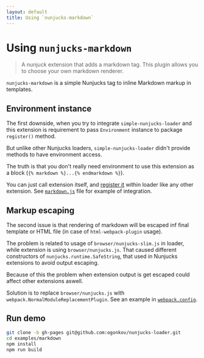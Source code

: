 ```yaml
---
layout: default
title: Using `nunjucks-markdown`
---
```


# Using `nunjucks-markdown`

> A nunjuck extension that adds a markdown tag. This plugin allows you to
> choose your own markdown renderer.

`nunjucks-markdown` is a simple Nunjucks tag to inline Markdown markup in
templates.

## Environment instance

The first downside, when you try to integrate `simple-nunjucks-loader` and this 
extension is requirement to pass `Environment` instance to package `register()`
method.

But unlike other Nunjucks loaders, `simple-nunjucks-loader` didn't provide
methods to have environment access.

The truth is that you don't really need environment to use this extension as
a block (`{% markdown %}...{% endmarkdown %}`).

You can just call extension itself, and [register it](https://github.com/ogonkov/nunjucks-loader#extensions)
within loader like any other extension. See [`markdown.js`](src/nunjuck_extensions/markdown.js)
file for example of integration.

## Markup escaping

The second issue is that rendering of markdown will be escaped inf final
template or HTML file (in case of `html-webpack-plugin` usage).

The problem is related to usage of `browser/nunjucks-slim.js` in loader, while
extension is using `browser/nunjucks.js`. That caused different constructors of
`nunjucks.runtime.SafeString`, that used in Nunjucks extensions to avoid output
escaping.

Because of this the problem when extension output is get escaped could affect
other extensions aswell.

Solution is to replace `browser/nunjucks.js` with
`webpack.NormalModuleReplacementPlugin`. See an example in
[`webpack.config`](webpack.config.js#L36).

## Run demo

```bash
git clone -b gh-pages git@github.com:ogonkov/nunjucks-loader.git
cd examples/markdown
npm install
npm run build
```

